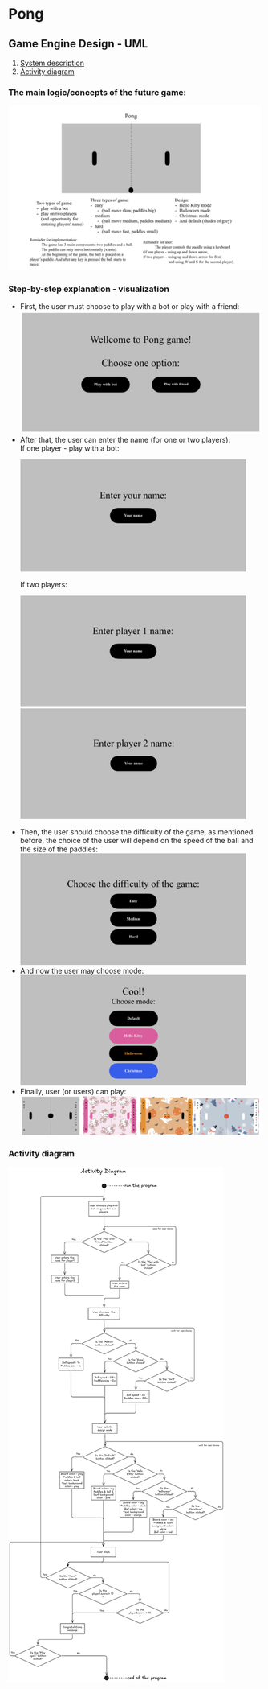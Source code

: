 # Pong
## Game Engine Design - UML
1. [System description](https://github.com/ADankevych/Game-Engine-Design-UML?tab=readme-ov-file#the-main-logicconcepts-of-the-future-game)
2. [Activity diagram](https://github.com/ADankevych/Game-Engine-Design-UML?tab=readme-ov-file#activity-diagram)


### The main logic/concepts of the future game:
![](System_description_in_notepad.png)
    

### Step-by-step explanation - visualization

- First, the user must choose to play with a bot or play with a friend:  
    <img src="First_users_choise.png" width=500 >
- After that, the user can enter the name (for one or two players):  
    If one player - play with a bot:
  <p align="left">
    <img src="Enter_your_name.png" width="450" />  
  </p>  
    If two players:  
  <p align="left">
    <img src="Enter_player1.png" width="450" />
    <img src="Enter_player2.png" width="450" />
  </p>
- Then, the user should choose the difficulty of the game, as mentioned before, the choice of the user will depend on the speed of the ball and the size of the paddles:  
    <img src="Choose_the_difficulty.png" width="450" />
- And now the user may choose mode:  
    <img src="Choose_the_mode.png" width="450" />  
- Finally, user (or users) can play:  
    ![](Modes.png)


### Activity diagram
![](AnastasiiaDankevych_ActivityD.png)
